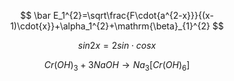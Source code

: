 $$ \bar E_1^{2}=\sqrt\frac{F\cdot{a^{2-x}}}{(x-1)\cdot{x}}+\alpha_1^{2}+\mathrm{\beta}_{1}^{2} $$

$$ sin2x = 2sin\cdot cosx $$

$$ Cr(OH)_3+3NaOH \to Na_3[Cr(OH)_6] $$

